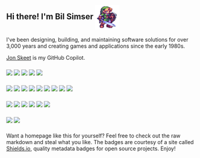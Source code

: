 ## Hi there! I'm Bil Simser <img align="center" alt="Link" height="65" width="65" src="https://github.com/bsimser/bsimser/blob/main/github.gif">

I've been designing, building, and maintaining software solutions for over 3,000 years and creating games and applications since the early 1980s.

<a href="https://github.com/jskeet">Jon Skeet</a> is my GitHub Copilot.

###

<div>
   <a href="https://twitter.com/bsimser"><img src="https://img.shields.io/twitter/follow/bsimser?style=for-the-badge&logo=twitter&logoColor=white" target="_blank"></a>
   <a href="https://www.twitch.tv/occularmalice"><img src="https://img.shields.io/twitch/status/occularmalice?style=for-the-badge&logo=twitch&logoColor=white" target="_blank"></a>
   <a href="https://www.linkedin.com/in/bsimser" target="_blank"><img src="https://img.shields.io/badge/-LinkedIn-%230077B5?style=for-the-badge&logo=linkedin&logoColor=white" target="_blank"></a>
   <a href="https://www.youtube.com/bsimser" target="_blank"><img src="https://img.shields.io/badge/-Youtube-%23333?style=for-the-badge&logo=youtube&logoColor=white" target="_blank"></a>
   <a href="https://www.facebook.com/bsimser" target="_blank"><img src="https://img.shields.io/badge/facebook-blue.svg?style=for-the-badge&logo=facebook&logoColor=white" target="_blank"></a>
</div>

###

<div>
   <img src="https://img.shields.io/badge/c%23-blue.svg?&style=for-the-badge&logo=c-sharp&logoColor=white">
   <img src="https://img.shields.io/badge/c++-%23239120.svg?&style=for-the-badge&logo=cplusplus&logoColor=white">
   <img src="https://img.shields.io/badge/python-%2314354C.svg?&style=for-the-badge&logo=python&logoColor=white">
   <img src="https://img.shields.io/badge/php-%238892BF.svg?&style=for-the-badge&logo=php&logoColor=white">
   <img src="https://img.shields.io/badge/ruby-%23CC342D.svg?&style=for-the-badge&logo=ruby&logoColor=white">
   <img src="https://img.shields.io/badge/node.js-%2343853D.svg?&style=for-the-badge&logo=node.js&logoColor=white">
   <img src="https://img.shields.io/badge/typescript-%23235a97.svg?&style=for-the-badge&logo=typescript&logoColor=white">
   <img src="https://img.shields.io/badge/css-purple.svg?&style=for-the-badge&logo=css3&logoColor=white">
   <img src="https://img.shields.io/badge/powershell-blue.svg?&style=for-the-badge&logo=powershell&logoColor=white">
</div>

### 

<div>
   <img src="https://img.shields.io/badge/unity-grey.svg?&style=for-the-badge&logo=unity&logoColor=white">
   <img src="https://img.shields.io/badge/unreal-blue.svg?&style=for-the-badge&logo=unrealengine&logoColor=white">
   <img src="https://img.shields.io/badge/visual%20studio-%238661c5.svg?&style=for-the-badge&logo=visualstudio">
   <img src="https://img.shields.io/badge/raspberry%20pi-red.svg?&style=for-the-badge&logo=raspberrypi">   
   <img src="https://img.shields.io/badge/azure-blue.svg?&style=for-the-badge&logo=microsoftazure&logoColor=white">
   <img src="https://img.shields.io/badge/jetbrains%20rider-blue.svg?&style=for-the-badge&logo=jetbrains">
</div>

###

![](https://github-readme-stats.vercel.app/api?username=bsimser&show_icons=true&count_private=true&include_all_commits=true)
![](https://github-readme-stats.vercel.app/api/top-langs/?username=bsimser&layout=compact)

###

Want a homepage like this for yourself? Feel free to check out the raw markdown and steal what you like. The badges are courtesy of a site called [Shields.io](https://shields.io/), quality metadata badges for open source projects. Enjoy!
